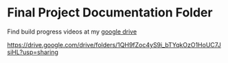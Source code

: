 # Final Project Documentation Folder

Find build progress videos at my [google drive](https://drive.google.com/drive/folders/1QH9fZoc4yS9i_bTYqkOzO1HoUC7JsiHL?usp=sharing)

https://drive.google.com/drive/folders/1QH9fZoc4yS9i_bTYqkOzO1HoUC7JsiHL?usp=sharing